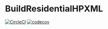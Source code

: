 # BuildResidentialHPXML

[![CircleCI](https://circleci.com/gh/NREL/BuildResidentialHPXML.svg?style=shield)](https://circleci.com/gh/NREL/BuildResidentialHPXML)
[![codecov](https://codecov.io/gh/NREL/BuildResidentialHPXML/branch/master/graph/badge.svg)](https://codecov.io/gh/NREL/BuildResidentialHPXML)